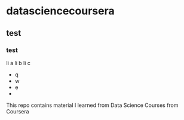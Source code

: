 # datasciencecoursera
## test
### test

li a
li b
li c

* q
* w
* e
* 
This repo contains material I learned from Data Science Courses from Coursera
